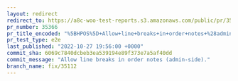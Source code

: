 ```yaml
---
layout: redirect
redirect_to: https://a8c-woo-test-reports.s3.amazonaws.com/public/pr/35366/e2e/index.html
pr_number: 35366
pr_title_encoded: "%5BHPOS%5D+Allow+line+breaks+in+order+notes+%28admin-side%29"
pr_test_type: e2e
last_published: "2022-10-27 19:56:00 +0000"
commit_sha: 6069c7840dcbeb3ea539194e89f373e7a5af40dd
commit_message: "Allow line breaks in order notes (admin-side)."
branch_name: fix/35112
---
```

